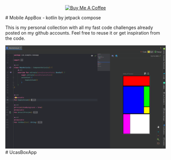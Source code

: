 <p align="center">
<a href="http://www.osamahillis.eb2a.com/?i=2" target="_blank"><img src="https://cdn.buymeacoffee.com/buttons/default-blue.png" alt="Buy Me A Coffee" style="height: 30px !important;width: 150px !important;" ></a>
</p>
# Mobile AppBox - kotlin by jetpack compose

This is my personal collection with all my fast code challenges already posted on my github accounts. Feel free to reuse it or get inspiration from the code.  

<img src="assets/app.png" alt="mockups" /># UcasBoxApp 
